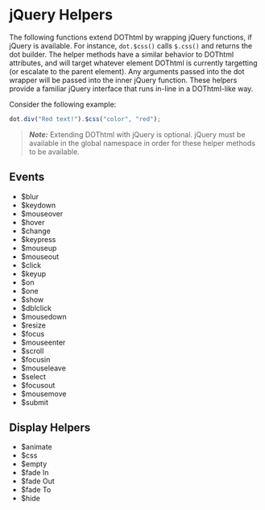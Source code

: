 # jQuery Helpers

The following functions extend DOThtml by wrapping jQuery functions, if jQuery is available. For instance, `dot.$css()` calls `$.css()` and returns the dot builder. The helper methods have a similar behavior to DOThtml attributes, and will target whatever element DOThtml is currently targetting (or escalate to the parent element). Any arguments passed into the dot wrapper will be passed into the inner jQuery function. These helpers provide a familiar jQuery interface that runs in-line in a DOThtml-like way.

Consider the following example:

```javascript
dot.div("Red text!").$css("color", "red"); 
```

> **_Note:_** Extending DOThtml with jQuery is optional. jQuery must be available in the global namespace in order for these helper methods to be available. 

## Events

* $blur
* $keydown
* $mouseover
* $hover
* $change
* $keypress
* $mouseup
* $mouseout
* $click
* $keyup
* $on
* $one
* $show
* $dblclick
* $mousedown
* $resize
* $focus
* $mouseenter
* $scroll
* $focusin
* $mouseleave
* $select
* $focusout
* $mousemove
* $submit

## Display Helpers

* $animate
* $css
* $empty
* $fade In
* $fade Out
* $fade To  
* $hide